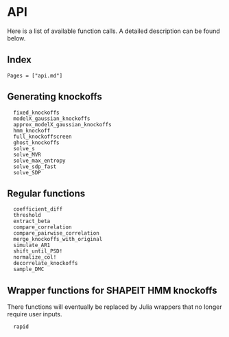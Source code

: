 
# API

Here is a list of available function calls. A detailed description can be found below. 

## Index

```@index
Pages = ["api.md"]
```

## Generating knockoffs

```@docs
  fixed_knockoffs
  modelX_gaussian_knockoffs
  approx_modelX_gaussian_knockoffs
  hmm_knockoff
  full_knockoffscreen
  ghost_knockoffs
  solve_s
  solve_MVR
  solve_max_entropy
  solve_sdp_fast
  solve_SDP
```

## Regular functions

```@docs
  coefficient_diff
  threshold
  extract_beta
  compare_correlation
  compare_pairwise_correlation
  merge_knockoffs_with_original
  simulate_AR1
  shift_until_PSD!
  normalize_col!
  decorrelate_knockoffs
  sample_DMC
```

## Wrapper functions for SHAPEIT HMM knockoffs

There functions will eventually be replaced by Julia wrappers that no longer require user inputs. 

```@docs
  rapid
```
